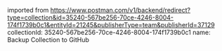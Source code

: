imported from https://www.postman.com/v1/backend/redirect?type=collection&id=35240-567be256-70ce-4246-8004-174f1739b0c1&entityId=21245&publisherType=team&publisherId=37129
collectionId: 35240-567be256-70ce-4246-8004-174f1739b0c1
name: Backup Collection to GitHub